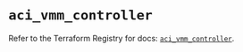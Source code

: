 # `aci_vmm_controller`

Refer to the Terraform Registry for docs: [`aci_vmm_controller`](https://registry.terraform.io/providers/ciscodevnet/aci/2.17.0/docs/resources/vmm_controller).
